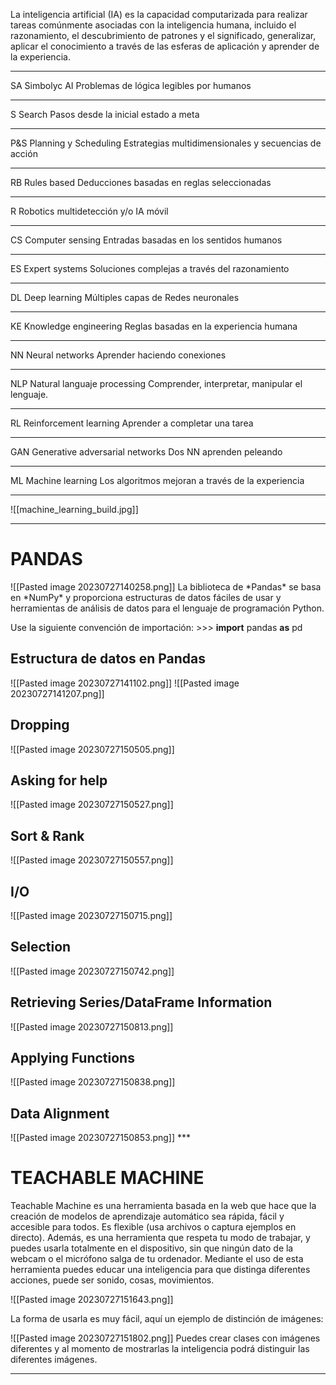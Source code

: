 La inteligencia artificial (IA) es la capacidad computarizada para realizar tareas comúnmente asociadas con la inteligencia humana, incluido el razonamiento, el descubrimiento de patrones y el significado, generalizar, aplicar el conocimiento a través de las esferas de aplicación y aprender de la experiencia.
***
SA Simbolyc AI
Problemas de lógica legibles por humanos
***
S Search
Pasos desde la inicial estado a meta
***
P&S Planning y Scheduling
Estrategias multidimensionales y secuencias de acción
***
RB Rules based
Deducciones basadas en reglas seleccionadas
***
R Robotics
multidetección y/o IA móvil
***
CS Computer sensing 
Entradas basadas en los sentidos humanos
***
ES Expert systems
Soluciones complejas a través del razonamiento
***
DL Deep learning
Múltiples capas de Redes neuronales
***
KE Knowledge engineering
Reglas basadas en la experiencia humana
***
NN Neural networks
Aprender haciendo conexiones
***
NLP Natural languaje processing 
Comprender, interpretar, manipular el lenguaje.
***
RL Reinforcement learning
Aprender a completar una tarea
***
GAN Generative adversarial networks
Dos NN aprenden peleando
***
ML Machine learning
Los algoritmos mejoran a través de la experiencia
***
![[machine_learning_build.jpg]]
***
<h1>PANDAS</h1>
![[Pasted image 20230727140258.png]]
La biblioteca de *Pandas* se basa en *NumPy* y proporciona estructuras de datos fáciles de usar y herramientas de análisis de datos para el lenguaje de programación Python. 

Use la siguiente convención de importación: >>> **import** pandas **as** pd

<h2>Estructura de datos en Pandas</h2>
![[Pasted image 20230727141102.png]]
![[Pasted image 20230727141207.png]]

<h2>Dropping</h2>
![[Pasted image 20230727150505.png]]

<h2>Asking for help</h2>
![[Pasted image 20230727150527.png]]
<h2>Sort & Rank</h2>
![[Pasted image 20230727150557.png]]
<h2>I/O</h2>
![[Pasted image 20230727150715.png]]

<h2>Selection</h2>
![[Pasted image 20230727150742.png]]
<h2>Retrieving Series/DataFrame Information</h2>
![[Pasted image 20230727150813.png]]

<h2>Applying Functions</h2>
![[Pasted image 20230727150838.png]]
<h2>Data Alignment</h2>
![[Pasted image 20230727150853.png]]
***
<h1>TEACHABLE MACHINE</h1>
Teachable Machine es una herramienta basada en la web que hace que la creación de modelos de aprendizaje automático sea rápida, fácil y accesible para todos. Es flexible (usa archivos o captura ejemplos en directo). Además, es una herramienta que respeta tu modo de trabajar, y puedes usarla totalmente en el dispositivo, sin que ningún dato de la webcam o el micrófono salga de tu ordenador.
Mediante el uso de esta herramienta puedes educar una inteligencia para que distinga diferentes acciones, puede ser sonido, cosas, movimientos.

![[Pasted image 20230727151643.png]]

La forma de usarla es muy fácil, aquí un ejemplo de distinción de imágenes:

![[Pasted image 20230727151802.png]]
Puedes crear clases con imágenes diferentes y al momento de mostrarlas la inteligencia podrá distinguir las diferentes imágenes.
***
